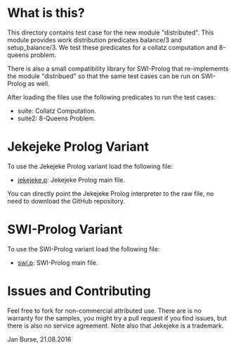 # What is this?

This directory contains test case for the new module "distributed".
This module provides work distribution predicates balance/3 and
setup_balance/3. We test these predicates for a collatz computation
and 8-queens problem.

There is also a small compatibility library for SWI-Prolog that
re-implememts the module "distribued" so that the same test
cases can be run on SWI-Prolog as well.

After loading the files use the following predicates to run
the test cases:
- suite: Collatz Computation.
- suite2: 8-Queens Problem.

# Jekejeke Prolog Variant

To use the Jekejeke Prolog variant load the following file:
- [jekejeke.p](http://github.com/jburse/jekejeke-samples/blob/master/jekrun/benchdist/harness/jekejeke.p):
  Jekejeke Prolog main file.

You can directly point the Jekejeke Prolog interpreter to the raw file,
no need to download the GitHub repository.

# SWI-Prolog Variant

To use the SWI-Prolog variant load the following file:
- [swi.p](http://github.com/jburse/jekejeke-samples/blob/master/jekrun/benchdist/harness/swi.p):
  SWI-Prolog main file.

# Issues and Contributing

Feel free to fork for non-commercial attributed use. There
are is no warranty for the samples, you might try a pull
request if you find issues, but there is also no service
agreement. Note also that Jekejeke is a trademark.

Jan Burse, 21.08.2016